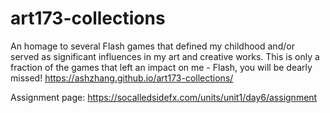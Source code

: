 # art173-collections
An homage to several Flash games that defined my childhood and/or served as significant influences in my art and creative works. This is only a fraction of the games that left an impact on me - Flash, you will be dearly missed! https://ashzhang.github.io/art173-collections/

Assignment page: https://socalledsidefx.com/units/unit1/day6/assignment
